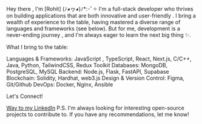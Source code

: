 Hey there , I'm [Rohit] (ﾉ◕ヮ◕)ﾉ*:･ﾟ✧
I'm a full-stack developer who thrives on building  applications that are both innovative and user-friendly . I bring a wealth of experience to the table, having mastered a diverse range of languages and frameworks  (see below). But for me, development is a never-ending journey , and I'm always eager to learn the next big thing ✨.

What I bring to the table:

Languages & Frameworks: JavaScript , TypeScript, React, Next.js, C/C++, Java, Python, TailwindCSS, Redux Toolkit
Databases: MongoDB, PostgreSQL, MySQL
Backend: Node.js, Flask, FastAPI, Supabase
Blockchain: Solidity, Hardhat, web3.js
Design & Version Control: Figma, Git/Github
DevOps: Docker, Nginx, Ansible

Let's Connect!

[Way to my LinkedIn](https://www.linkedin.com/in/rohitarrunachalam/)
P.S.  I'm always looking for interesting open-source projects to contribute to. If you have any recommendations, let me know!
